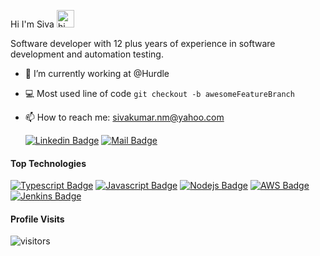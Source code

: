 Hi I'm Siva <img src="https://user-images.githubusercontent.com/1303154/88677602-1635ba80-d120-11ea-84d8-d263ba5fc3c0.gif" width="28px" alt="hi">

Software developer with 12 plus years of experience in software development and automation testing.

- 🔭 I’m currently working at @Hurdle
- :computer: Most used line of code `git checkout -b awesomeFeatureBranch`
- 📫 How to reach me: sivakumar.nm@yahoo.com

  [![Linkedin Badge](https://img.shields.io/badge/-Siva-0e76a8?style=flat&labelColor=0e76a8&logo=linkedin&logoColor=white)](https://www.linkedin.com/in/sivakumar-natarajan-07a76aa2/) [![Mail Badge](https://img.shields.io/badge/-Siva-c0392b?style=flat&labelColor=c0392b&logo=gmail&logoColor=white)](mailto:sivakumar.nm@yahoo.com)

#### Top Technologies

<!-- TODO: Make technologies links takes you to repositories -->

[![Typescript Badge](https://img.shields.io/badge/-Typescript-007acc?style=for-the-badge&labelColor=black&logo=typescript&logoColor=007acc)](#) [![Javascript Badge](https://img.shields.io/badge/-Javascript-F0DB4F?style=for-the-badge&labelColor=black&logo=javascript&logoColor=F0DB4F)](#) [![Nodejs Badge](https://img.shields.io/badge/-Nodejs-3C873A?style=for-the-badge&labelColor=black&logo=node-dot-js&logoColor=3C873A)](#) [![AWS Badge](https://img.shields.io/badge/-AWS-FF9900?style=for-the-badge&labelColor=black&logo=amazon-aws&logoColor=FF9900)](#) [![Jenkins Badge](https://img.shields.io/badge/-JENKINS-D24939?style=for-the-badge&labelColor=black&logo=jenkins&logoColor=D24939)](#)

#### Profile Visits

![visitors](https://visitor-badge.glitch.me/badge?page_id=siva-natarajan.siva-natarajan)
